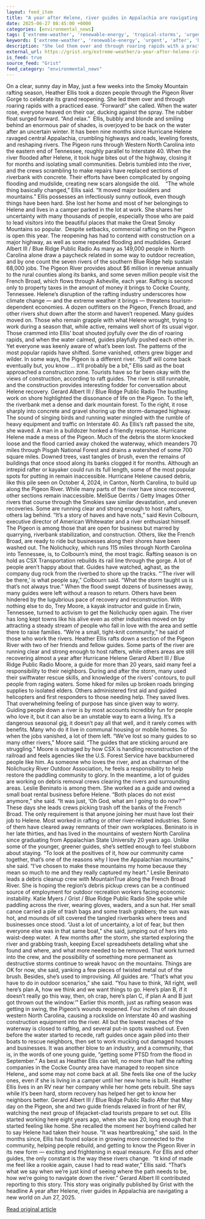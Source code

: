 ```yaml
---
layout: feed_item
title: "A year after Helene, river guides in Appalachia are navigating a new world"
date: 2025-06-27 08:45:00 +0000
categories: [environmental_news]
tags: ['extreme-weather', 'renewable-energy', 'tropical-storms', 'urgent', 'hurricane', 'wind-power', 'year-2024', 'flooding', 'economic-impacts', 'climate-costs']
keywords: ['extreme-weather', 'renewable-energy', 'urgent', 'after', 'hurricane', 'helene', 'tropical-storms', 'year']
description: "She led them over and through roaring rapids with a practiced ease"
external_url: https://grist.org/extreme-weather/a-year-after-helene-river-guides-in-appalachia-are-navigating-a-new-world/
is_feed: true
source_feed: "Grist"
feed_category: "environmental_news"
---
```


On a clear, sunny day in May, just a few weeks into the Smoky Mountain rafting season, Heather Ellis took a dozen people through the Pigeon River Gorge to celebrate its grand reopening. She led them over and through roaring rapids with a practiced ease. “Forward!” she called. When the water rose, everyone heaved on their oar, ducking against the spray. The rubber float surged forward. “And relax.”&nbsp; Ellis, bubbly and blonde and smiling behind an enormous pair of shades, is overjoyed to be back on the water after an uncertain winter. It has been nine months since Hurricane Helene ravaged central Appalachia, crumbling highways and roads, leveling forests, and reshaping rivers. The Pigeon runs through Western North Carolina into the eastern end of Tennessee, roughly parallel to Interstate 40. When the river flooded after Helene, it took huge bites out of the highway, closing it for months and isolating small communities. Debris tumbled into the river, and the crews scrambling to make repairs have replaced sections of riverbank with concrete. Their efforts have been complicated by ongoing flooding and mudslide, creating new scars alongside the old.&nbsp;&nbsp; &nbsp;“The whole thing basically changed,” Ellis said. “It moved major boulders and mountains.” Ellis possesses an infectiously sunny outlook, even though things have been hard. She lost her home and most of her belongings to Helene and lives in a camper parked in the lot at work. She shares her uncertainty with many thousands of people, especially those who are paid to lead visitors into the beautiful places that make the Great Smoky Mountains so popular.&nbsp; Despite setbacks, commercial rafting on the Pigeon is open this year. The reopening has had to contend with construction on a major highway, as well as some repeated flooding and mudslides. Gerard Albert III / Blue Ridge Public Radio As many as 149,000 people in North Carolina alone draw a paycheck related in some way to outdoor recreation, and by one count the seven rivers of the southern Blue Ridge help sustain 68,000 jobs. The Pigeon River provides about $6 million in revenue annually to the rural counties along its banks, and some seven million people visit the French Broad, which flows through Asheville, each year. Rafting is second only to property taxes in the amount of money it brings to Cocke County, Tennessee. Helene’s disruption of the rafting industry underscores how climate change — and the extreme weather it brings — threatens tourism-dependent economies. A dozen outfitters on the Pigeon, French Broad, and other rivers shut down after the storm and haven’t reopened. Many guides moved on. Those who remain grapple with what Helene wrought, trying to work during a season that, while active, remains well short of its usual vigor. Those crammed into Ellis’ boat shouted joyfully over the din of roaring rapids, and when the water calmed, guides playfully pushed each other in. Yet everyone was keenly aware of what’s been lost. The patterns of the most popular rapids have shifted. Some vanished, others grew bigger and wilder. In some ways, the Pigeon is a different river. “Stuff will come back eventually but, you know … it’ll probably be a bit,” Ellis said as the boat approached a construction zone. Tourists have so far been okay with the views of construction, according to raft guides. The river is still runnable, and the construction provides interesting fodder for conversation about Helene recovery. Gerard Albert III / Blue Ridge Public Radio The bustling work on shore highlighted the dissonance of life on the Pigeon. To the left, the riverbank met a dense and dark mountain forest. To the right, it rose sharply into concrete and gravel shoring up the storm-damaged highway. The sound of singing birds and running water mingled with the rumble of heavy equipment and traffic on Interstate 40. As Ellis’s raft passed the site, she waved. A man in a bulldozer honked a friendly response. Hurricane Helene made a mess of the Pigeon. Much of the debris the storm knocked loose and the flood carried away choked the waterway, which meanders 70 miles through Pisgah National Forest and drains a watershed of some 700 square miles. Downed trees, vast tangles of brush, even the remains of buildings that once stood along its banks clogged it for months. Although an intrepid rafter or kayaker could run its full length, some of the most popular spots for putting in remain inaccessible. Hurricane Helene caused debris, like this pile seen on October 4, 2024, in Canton, North Carolina, to build up along the Pigeon River. While many parts of the river have since recovered, other sections remain inaccessible. MeliSue Gerrits / Getty Images Other rivers that course through the Smokies saw similar devastation, and uneven recoveries. Some are running clear and strong enough to host rafters, others lag behind. “It’s a story of haves and have nots,” said Kevin Colbourn, executive director of American Whitewater and a river enthusiast himself. The Pigeon is among those that are open for business but marred by quarrying, riverbank stabilization, and construction. Others, like the French Broad, are ready to ride but businesses along their shores have been washed out. The Nolichucky, which runs 115 miles through North Carolina into Tennessee, is, to Colbourn’s mind, the most tragic. Rafting season is on hold as CSX Transportation rebuilds its rail line through the gorge. A lot of people aren’t happy about that. Guides have watched, aghast, as the company dug rock from the riverbed to shore up the tracks. “‘The river will be there,’ is what people say,” Colbourn said. “What the storm taught us is that’s not always true.” When the flood swept dozens of businesses away, many guides were left without a reason to return. Others have been hindered by the lugubrious pace of recovery and reconstruction. With nothing else to do, Trey Moore, a kayak instructor and guide in Erwin, Tennessee, turned to activism to get the Nolichucky open again. The river has long kept towns like his alive even as other industries moved on by attracting a steady stream of people who fall in love with the area and settle there to raise families. “We’re a small, tight-knit community,” he said of those who work the rivers. Heather Ellis rafts down a section of the Pigeon River with two of her friends and fellow guides. Some parts of the river are running clear and strong enough to host rafters, while others areas are still recovering almost a year after Hurricane Helene Gerard Albert III / Blue Ridge Public Radio Moore, a guide for more than 20 years, said many feel a responsibility to their neighbors. During and after the storm, many used their swiftwater rescue skills, and knowledge of the rivers’ contours, to pull people from raging waters. Some hiked for miles up broken roads bringing supplies to isolated elders. Others administered first aid and guided helicopters and first responders to those needing help. They saved lives. That overwhelming feeling of purpose has since given way to worry. Guiding people down a river is by most accounts incredibly fun for people who love it, but it can also be an unstable way to earn a living. It’s a dangerous seasonal gig, it doesn’t pay all that well, and it rarely comes with benefits. Many who do it live in communal housing or mobile homes. So when the jobs vanished, a lot of them left. “We’ve lost so many guides to so many other rivers,” Moore said. “The guides that are sticking around are struggling.” Moore is outraged by how CSX is handling reconstruction of the railroad and feels agencies like the U.S. Forest Service have backburnered people like him. As someone who loves the river, and as chairman of the Nolichucky River Outdoor Association, he feels a responsibility to help restore the paddling community to glory. In the meantime, a lot of guides are working on debris removal crews clearing the rivers and surrounding areas. Leslie Beninato is among them. She worked as a guide and owned a small boat rental business before Helene. “Both places do not exist anymore,” she said. “It was just, ‘Oh God, what am I going to do now?’”&nbsp; These days she leads crews picking trash off the banks of the French Broad. The only requirement is that anyone joining her must have lost their job to Helene. Most worked in rafting or other river-related industries. Some of them have cleared away remnants of their own workplaces. Beninato is in her late thirties, and has lived in the mountains of western North Carolina since graduating from Appalachian State University 20 years ago. Unlike some of the younger, greener guides, she’s settled enough to feel stubborn about staying. “To look at the positives of it, how our community came together, that&#8217;s one of the reasons why I love the Appalachian mountains,” she said. “I&#8217;ve chosen to make these mountains my home because they mean so much to me and they really captured my heart.” Leslie Beninato leads a debris cleanup crew with MountainTrue along the French Broad River. She is hoping the region&#8217;s debris pickup crews can be a continued source of employment for outdoor recreation workers facing economic instability. Katie Myers / Grist / Blue Ridge Public Radio She spoke while paddling across the river, wearing gloves, waders, and a sun hat. Her small canoe carried a pile of trash bags and some trash grabbers; the sun was hot, and mounds of silt covered the tangled riverbanks where trees and businesses once stood. “Just a lot of uncertainty, a lot of fear, but then everyone else was in that same boat,” she said, jumping out of hers into waist-deep water.&nbsp; A few months after the storm, she started exploring the river and grabbing trash, keeping Excel spreadsheets detailing what she found and where, and what more needed to be removed. That work turned into the crew, and the possibility of something more permanent as destructive storms continue to wreak havoc on the mountains. Things are OK for now, she said, yanking a few pieces of twisted metal out of the brush. Besides, she’s used to improvising. All guides are. “That&#8217;s what you have to do in outdoor scenarios,” she said. “You have to think, ‘All right, well here&#8217;s plan A, how we think and we want things to go. Here&#8217;s plan B, if it doesn&#8217;t really go this way, then, oh crap, here&#8217;s plan C, if plan A and B just got thrown out the window.’” Earlier this month, just as rafting season was getting in swing, the Pigeon’s wounds reopened. Four inches of rain doused western North Carolina, causing a rockslide on Interstate 40 and washing construction equipment into the river. All but the lowest reaches of the waterway is closed to rafting, and several put-in spots washed out. Even before the water started to recede, raft guides once again piled into their boats to rescue neighbors, then set to work mucking out damaged houses and businesses. It was another blow to an industry, and a community, that is, in the words of one young guide, “getting some PTSD from the flood in September.” As best as Heather Ellis can tell, no more than half the rafting companies in the Cocke County area have managed to reopen since Helene,, and some may not come back at all. She feels like one of the lucky ones, even if she is living in a camper until her new home is built. Heather Ellis lives in an RV near her company while her home gets rebuilt. She says while it&#8217;s been hard, storm recovery has helped her get to know her neighbors better. Gerard Albert III / Blue Ridge Public Radio After that May day on the Pigeon, she and two guide friends relaxed in front of her RV, watching the next group of lifejacket-clad tourists prepare to set out. Ellis started working here eight years ago, when she was 20, long enough that it started feeling like home. She recalled the moment her boyfriend called her to say Helene had taken their house. “It was heartbreaking,” she said. In the months since, Ellis has found solace in growing more connected to the community, helping people rebuild, and getting to know the Pigeon River in its new form — exciting and frightening in equal measure. For Ellis and other guides, the only constant is the way these rivers change.&nbsp; “It kind of made me feel like a rookie again, cause I had to read water,” Ellis said. “That&#8217;s what we say when we&#8217;re just kind of seeing where the path needs to be, how we&#8217;re going to navigate down the river.” Gerard Albert III contributed reporting to this story. This story was originally published by Grist with the headline A year after Helene, river guides in Appalachia are navigating a new world on Jun 27, 2025.

[Read original article](https://grist.org/extreme-weather/a-year-after-helene-river-guides-in-appalachia-are-navigating-a-new-world/)
